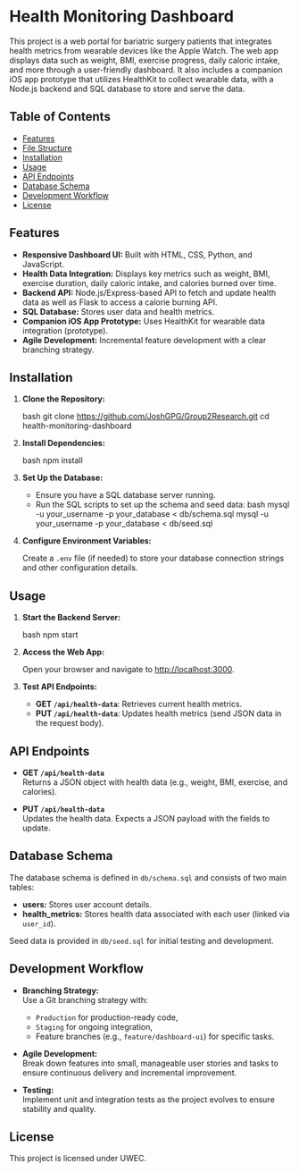 # Health Monitoring Dashboard

This project is a web portal for bariatric surgery patients that integrates health metrics from wearable devices like the Apple Watch. The web app displays data such as weight, BMI, exercise progress, daily caloric intake, and more through a user-friendly dashboard. It also includes a companion iOS app prototype that utilizes HealthKit to collect wearable data, with a Node.js backend and SQL database to store and serve the data.

## Table of Contents

- [Features](#features)
- [File Structure](#file-structure)
- [Installation](#installation)
- [Usage](#usage)
- [API Endpoints](#api-endpoints)
- [Database Schema](#database-schema)
- [Development Workflow](#development-workflow)
- [License](#license)

## Features

- **Responsive Dashboard UI:** Built with HTML, CSS, Python, and JavaScript.
- **Health Data Integration:** Displays key metrics such as weight, BMI, exercise duration, daily caloric intake, and calories burned over time.
- **Backend API:** Node.js/Express-based API to fetch and update health data as well as Flask to access a calorie burning API.
- **SQL Database:** Stores user data and health metrics.
- **Companion iOS App Prototype:** Uses HealthKit for wearable data integration (prototype).
- **Agile Development:** Incremental feature development with a clear branching strategy.


## Installation

1. **Clone the Repository:**

    bash
    git clone https://github.com/JoshGPG/Group2Research.git
    cd health-monitoring-dashboard
    

2. **Install Dependencies:**

    bash
    npm install
    

3. **Set Up the Database:**

    - Ensure you have a SQL database server running.
    - Run the SQL scripts to set up the schema and seed data:
      bash
      mysql -u your_username -p your_database < db/schema.sql
      mysql -u your_username -p your_database < db/seed.sql
      

4. **Configure Environment Variables:**

    Create a `.env` file (if needed) to store your database connection strings and other configuration details.

## Usage

1. **Start the Backend Server:**

    bash
    npm start
    

2. **Access the Web App:**

    Open your browser and navigate to [http://localhost:3000](http://localhost:3000).

3. **Test API Endpoints:**

    - **GET `/api/health-data`**: Retrieves current health metrics.
    - **PUT `/api/health-data`**: Updates health metrics (send JSON data in the request body).

## API Endpoints

- **GET `/api/health-data`**  
  Returns a JSON object with health data (e.g., weight, BMI, exercise, and calories).

- **PUT `/api/health-data`**  
  Updates the health data. Expects a JSON payload with the fields to update.

## Database Schema

The database schema is defined in `db/schema.sql` and consists of two main tables:

- **users:** Stores user account details.
- **health_metrics:** Stores health data associated with each user (linked via `user_id`).

Seed data is provided in `db/seed.sql` for initial testing and development.

## Development Workflow

- **Branching Strategy:**  
  Use a Git branching strategy with:
  - `Production` for production-ready code,
  - `Staging` for ongoing integration,
  - Feature branches (e.g., `feature/dashboard-ui`) for specific tasks.

- **Agile Development:**  
  Break down features into small, manageable user stories and tasks to ensure continuous delivery and incremental improvement.

- **Testing:**  
  Implement unit and integration tests as the project evolves to ensure stability and quality.

## License

This project is licensed under UWEC.
